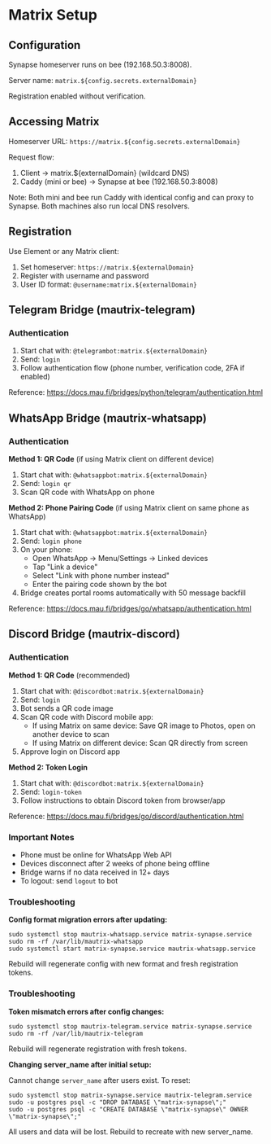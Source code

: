 # Matrix Setup

## Configuration

Synapse homeserver runs on bee (192.168.50.3:8008).

Server name: `matrix.${config.secrets.externalDomain}`

Registration enabled without verification.

## Accessing Matrix

Homeserver URL: `https://matrix.${config.secrets.externalDomain}`

Request flow:
1. Client → matrix.${externalDomain} (wildcard DNS)
2. Caddy (mini or bee) → Synapse at bee (192.168.50.3:8008)

Note: Both mini and bee run Caddy with identical config and can proxy to Synapse.
Both machines also run local DNS resolvers.

## Registration

Use Element or any Matrix client:
1. Set homeserver: `https://matrix.${externalDomain}`
2. Register with username and password
3. User ID format: `@username:matrix.${externalDomain}`

## Telegram Bridge (mautrix-telegram)

### Authentication

1. Start chat with: `@telegrambot:matrix.${externalDomain}`
2. Send: `login`
3. Follow authentication flow (phone number, verification code, 2FA if enabled)

Reference: https://docs.mau.fi/bridges/python/telegram/authentication.html

## WhatsApp Bridge (mautrix-whatsapp)

### Authentication

**Method 1: QR Code** (if using Matrix client on different device)
1. Start chat with: `@whatsappbot:matrix.${externalDomain}`
2. Send: `login qr`
3. Scan QR code with WhatsApp on phone

**Method 2: Phone Pairing Code** (if using Matrix client on same phone as WhatsApp)
1. Start chat with: `@whatsappbot:matrix.${externalDomain}`
2. Send: `login phone`
3. On your phone:
   - Open WhatsApp → Menu/Settings → Linked devices
   - Tap "Link a device"
   - Select "Link with phone number instead"
   - Enter the pairing code shown by the bot
4. Bridge creates portal rooms automatically with 50 message backfill

Reference: https://docs.mau.fi/bridges/go/whatsapp/authentication.html

## Discord Bridge (mautrix-discord)

### Authentication

**Method 1: QR Code** (recommended)
1. Start chat with: `@discordbot:matrix.${externalDomain}`
2. Send: `login`
3. Bot sends a QR code image
4. Scan QR code with Discord mobile app:
   - If using Matrix on same device: Save QR image to Photos, open on another device to scan
   - If using Matrix on different device: Scan QR directly from screen
5. Approve login on Discord app

**Method 2: Token Login**
1. Start chat with: `@discordbot:matrix.${externalDomain}`
2. Send: `login-token`
3. Follow instructions to obtain Discord token from browser/app

Reference: https://docs.mau.fi/bridges/go/discord/authentication.html

### Important Notes

- Phone must be online for WhatsApp Web API
- Devices disconnect after 2 weeks of phone being offline
- Bridge warns if no data received in 12+ days
- To logout: send `logout` to bot

### Troubleshooting

**Config format migration errors after updating:**

```console
sudo systemctl stop mautrix-whatsapp.service matrix-synapse.service
sudo rm -rf /var/lib/mautrix-whatsapp
sudo systemctl start matrix-synapse.service mautrix-whatsapp.service
```

Rebuild will regenerate config with new format and fresh registration tokens.

### Troubleshooting

**Token mismatch errors after config changes:**

```console
sudo systemctl stop mautrix-telegram.service matrix-synapse.service
sudo rm -rf /var/lib/mautrix-telegram
```

Rebuild will regenerate registration with fresh tokens.

**Changing server_name after initial setup:**

Cannot change `server_name` after users exist. To reset:

```console
sudo systemctl stop matrix-synapse.service mautrix-telegram.service
sudo -u postgres psql -c "DROP DATABASE \"matrix-synapse\";"
sudo -u postgres psql -c "CREATE DATABASE \"matrix-synapse\" OWNER \"matrix-synapse\";"
```

All users and data will be lost. Rebuild to recreate with new server_name.
